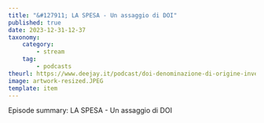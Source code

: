 ```yaml
---
title: "&#127911; LA SPESA - Un assaggio di DOI"
published: true
date: 2023-12-31-12-37
taxonomy:
    category:
        - stream
    tag:
        - podcasts
theurl: https://www.deejay.it/podcast/doi-denominazione-di-origine-inventata/stagione-1-di-doi-denominazione-di-origine-inventata/la-spesa-un-assaggio-di-doi/
image: artwork-resized.JPEG
template: item
---
```


Episode summary: LA SPESA - Un assaggio di DOI
